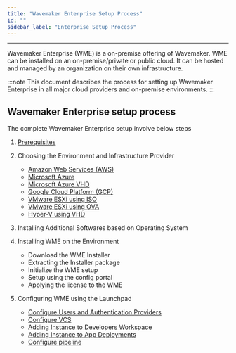 ```yaml
---
title: "Wavemaker Enterprise Setup Process"
id: ""
sidebar_label: "Enterprise Setup Process"
---
```

---

Wavemaker Enterprise (WME) is a on-premise offering of Wavemaker. WME can be installed on an on-premise/private or public cloud. It can be hosted and managed by an organization on their own infrastructure.

:::note
This document describes the process for setting up Wavemaker Enterprise in all major cloud providers and on-premise environments.
:::

## Wavemaker Enterprise setup process

The complete Wavemaker Enterprise setup involve below steps

1. [Prerequisites](/learn/on-premise/prerequisites)  
2. Choosing the Environment and Infrastructure Provider

   - [Amazon Web Services (AWS)](/learn/on-premise/aws/launching-instances-in-aws)
   - [Microsoft Azure](/learn/on-premise/azure/launching-instances-in-azure)
   - [Microsoft Azure VHD](/learn/on-premise/azure/launching-instances-in-azure-vhd)
   - [Google Cloud Platform (GCP)](/learn/on-premise/gcp/launching-instances-in-gcp)
   - [VMware ESXi using ISO](/learn/on-premise/vmware-esxi/launching-instances-in-esxi-iso)
   - [VMware ESXi using OVA](/learn/on-premise/vmware-esxi/launching-instances-in-esxi-ova)
   - [Hyper-V using VHD](/learn/on-premise/hyper-v/launching-instances-in-hyper-v-vhd)
3. Installing Additional Softwares based on Operating System

4. Installing WME on the Environment
   - Download the WME Installer
   - Extracting the Installer package
   - Initialize the WME setup
   - Setup using the config portal
   - Applying the license to the WME

5. Configuring WME using the Launchpad
   - [Configure Users and Authentication Providers](/learn/on-premise/configure/config-users-auth-providers)
   - [Configure VCS](/learn/on-premise/configure/config-vcs)
   - [Adding Instance to Developers Workspace](/learn/on-premise/configure/add-dev-capacity)
   - [Adding Instance to App Deployments](/learn/on-premise/configure/add-apps-capacity)
   - [Configure pipeline](/learn/on-premise/configure/config-pipeline)
